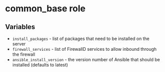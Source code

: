 # common_base role

## Variables

* `install_packages` - list of packages that need to be installed on the server
* `firewall_services` - list of FirewallD services to allow inbound through the firewall
* `ansible_install_version` - the version number of Ansible that should be installed (defaults to latest)
